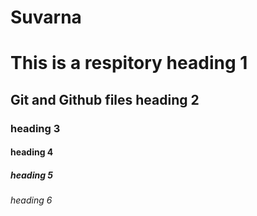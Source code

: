 # Suvarna

# This is a respitory heading 1
## Git and Github files heading 2
### heading 3 
#### heading 4
##### heading 5
###### heading 6
